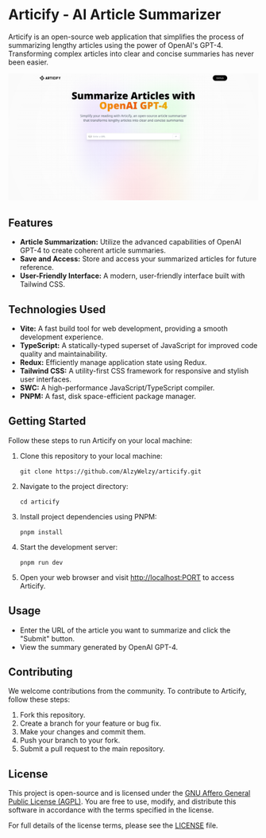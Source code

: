 # Articify - AI Article Summarizer

Articify is an open-source web application that simplifies the process of summarizing lengthy articles using the power of OpenAI's GPT-4. Transforming complex articles into clear and concise summaries has never been easier.

![Articify Screenshot](public/screenshot.png)

## Features

- **Article Summarization:** Utilize the advanced capabilities of OpenAI GPT-4 to create coherent article summaries.
- **Save and Access:** Store and access your summarized articles for future reference.
- **User-Friendly Interface:** A modern, user-friendly interface built with Tailwind CSS.

## Technologies Used

- **Vite:** A fast build tool for web development, providing a smooth development experience.
- **TypeScript:** A statically-typed superset of JavaScript for improved code quality and maintainability.
- **Redux:** Efficiently manage application state using Redux.
- **Tailwind CSS:** A utility-first CSS framework for responsive and stylish user interfaces.
- **SWC:** A high-performance JavaScript/TypeScript compiler.
- **PNPM:** A fast, disk space-efficient package manager.

## Getting Started

Follow these steps to run Articify on your local machine:

1. Clone this repository to your local machine:

   ```shell
   git clone https://github.com/AlzyWelzy/articify.git
   ```

2. Navigate to the project directory:

   ```shell
   cd articify
   ```

3. Install project dependencies using PNPM:

   ```shell
   pnpm install

   ```

4. Start the development server:

   ```shell
   pnpm run dev
   ```

5. Open your web browser and visit <http://localhost:PORT> to access Articify.

## Usage

- Enter the URL of the article you want to summarize and click the "Submit" button.
- View the summary generated by OpenAI GPT-4.

## Contributing

We welcome contributions from the community. To contribute to Articify, follow these steps:

1. Fork this repository.
2. Create a branch for your feature or bug fix.
3. Make your changes and commit them.
4. Push your branch to your fork.
5. Submit a pull request to the main repository.

## License

This project is open-source and is licensed under the [GNU Affero General Public License (AGPL)](LICENSE). You are free to use, modify, and distribute this software in accordance with the terms specified in the license.

For full details of the license terms, please see the [LICENSE](LICENSE) file.
